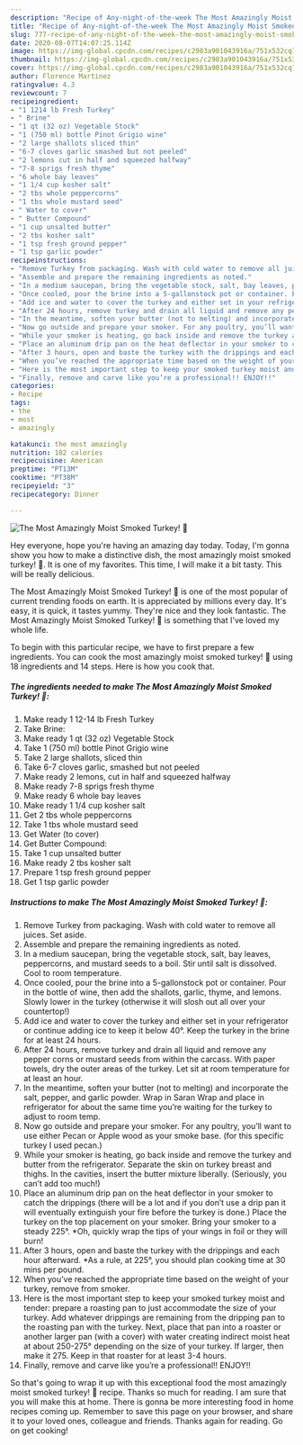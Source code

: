 ```yaml
---
description: "Recipe of Any-night-of-the-week The Most Amazingly Moist Smoked Turkey! 🦃"
title: "Recipe of Any-night-of-the-week The Most Amazingly Moist Smoked Turkey! 🦃"
slug: 777-recipe-of-any-night-of-the-week-the-most-amazingly-moist-smoked-turkey
date: 2020-08-07T14:07:25.114Z
image: https://img-global.cpcdn.com/recipes/c2983a901043916a/751x532cq70/the-most-amazingly-moist-smoked-turkey-🦃-recipe-main-photo.jpg
thumbnail: https://img-global.cpcdn.com/recipes/c2983a901043916a/751x532cq70/the-most-amazingly-moist-smoked-turkey-🦃-recipe-main-photo.jpg
cover: https://img-global.cpcdn.com/recipes/c2983a901043916a/751x532cq70/the-most-amazingly-moist-smoked-turkey-🦃-recipe-main-photo.jpg
author: Florence Martinez
ratingvalue: 4.3
reviewcount: 7
recipeingredient:
- "1 1214 lb Fresh Turkey"
- " Brine"
- "1 qt (32 oz) Vegetable Stock"
- "1 (750 ml) bottle Pinot Grigio wine"
- "2 large shallots sliced thin"
- "6-7 cloves garlic smashed but not peeled"
- "2 lemons cut in half and squeezed halfway"
- "7-8 sprigs fresh thyme"
- "6 whole bay leaves"
- "1 1/4 cup kosher salt"
- "2 tbs whole peppercorns"
- "1 tbs whole mustard seed"
- " Water to cover"
- " Butter Compound"
- "1 cup unsalted butter"
- "2 tbs kosher salt"
- "1 tsp fresh ground pepper"
- "1 tsp garlic powder"
recipeinstructions:
- "Remove Turkey from packaging. Wash with cold water to remove all juices. Set aside."
- "Assemble and prepare the remaining ingredients as noted."
- "In a medium saucepan, bring the vegetable stock, salt, bay leaves, peppercorns, and mustard seeds to a boil. Stir until salt is dissolved. Cool to room temperature."
- "Once cooled, pour the brine into a 5-gallonstock pot or container. Pour in the bottle of wine, then add the shallots, garlic, thyme, and lemons. Slowly lower in the turkey (otherwise it will slosh out all over your countertop!)"
- "Add ice and water to cover the turkey and either set in your refrigerator or continue adding ice to keep it below 40°. Keep the turkey in the brine for at least 24 hours."
- "After 24 hours, remove turkey and drain all liquid and remove any pepper corns or mustard seeds from within the carcass. With paper towels, dry the outer areas of the turkey. Let sit at room temperature for at least an hour."
- "In the meantime, soften your butter (not to melting) and incorporate the salt, pepper, and garlic powder. Wrap in Saran Wrap and place in refrigerator for about the same time you’re waiting for the turkey to adjust to room temp."
- "Now go outside and prepare your smoker. For any poultry, you’ll want to use either Pecan or Apple wood as your smoke base. (for this specific turkey I used pecan.)"
- "While your smoker is heating, go back inside and remove the turkey and butter from the refrigerator. Separate the skin on turkey breast and thighs. In the cavities, insert the butter mixture liberally. (Seriously, you can’t add too much!)"
- "Place an aluminum drip pan on the heat deflector in your smoker to catch the drippings (there will be a lot and if you don’t use a drip pan it will eventually extinguish your fire before the turkey is done.) Place the turkey on the top placement on your smoker. Bring your smoker to a steady 225°. *Oh, quickly wrap the tips of your wings in foil or they will burn!"
- "After 3 hours, open and baste the turkey with the drippings and each hour afterward. *As a rule, at 225°, you should plan cooking time at 30 mins per pound."
- "When you’ve reached the appropriate time based on the weight of your turkey, remove from smoker."
- "Here is the most important step to keep your smoked turkey moist and tender: prepare a roasting pan to just accommodate the size of your turkey. Add whatever drippings are remaining from the dripping pan to the roasting pan with the turkey. Next, place that pan into a roaster or another larger pan (with a cover) with water creating indirect moist heat at about 250-275° depending on the size of your turkey. If larger, then make it 275. Keep in that roaster for at least 3-4 hours."
- "Finally, remove and carve like you’re a professional!! ENJOY!!"
categories:
- Recipe
tags:
- the
- most
- amazingly

katakunci: the most amazingly 
nutrition: 102 calories
recipecuisine: American
preptime: "PT13M"
cooktime: "PT38M"
recipeyield: "3"
recipecategory: Dinner

---
```



![The Most Amazingly Moist Smoked Turkey! 🦃](https://img-global.cpcdn.com/recipes/c2983a901043916a/751x532cq70/the-most-amazingly-moist-smoked-turkey-🦃-recipe-main-photo.jpg)

Hey everyone, hope you're having an amazing day today. Today, I'm gonna show you how to make a distinctive dish, the most amazingly moist smoked turkey! 🦃. It is one of my favorites. This time, I will make it a bit tasty. This will be really delicious.

The Most Amazingly Moist Smoked Turkey! 🦃 is one of the most popular of current trending foods on earth. It is appreciated by millions every day. It's easy, it is quick, it tastes yummy. They're nice and they look fantastic. The Most Amazingly Moist Smoked Turkey! 🦃 is something that I've loved my whole life.




To begin with this particular recipe, we have to first prepare a few ingredients. You can cook the most amazingly moist smoked turkey! 🦃 using 18 ingredients and 14 steps. Here is how you cook that.

<!--inarticleads1-->

##### The ingredients needed to make The Most Amazingly Moist Smoked Turkey! 🦃:

1. Make ready 1 12-14 lb Fresh Turkey
1. Take  Brine:
1. Make ready 1 qt (32 oz) Vegetable Stock
1. Take 1 (750 ml) bottle Pinot Grigio wine
1. Take 2 large shallots, sliced thin
1. Take 6-7 cloves garlic, smashed but not peeled
1. Make ready 2 lemons, cut in half and squeezed halfway
1. Make ready 7-8 sprigs fresh thyme
1. Make ready 6 whole bay leaves
1. Make ready 1 1/4 cup kosher salt
1. Get 2 tbs whole peppercorns
1. Take 1 tbs whole mustard seed
1. Get  Water (to cover)
1. Get  Butter Compound:
1. Take 1 cup unsalted butter
1. Make ready 2 tbs kosher salt
1. Prepare 1 tsp fresh ground pepper
1. Get 1 tsp garlic powder




<!--inarticleads2-->

##### Instructions to make The Most Amazingly Moist Smoked Turkey! 🦃:

1. Remove Turkey from packaging. Wash with cold water to remove all juices. Set aside.
1. Assemble and prepare the remaining ingredients as noted.
1. In a medium saucepan, bring the vegetable stock, salt, bay leaves, peppercorns, and mustard seeds to a boil. Stir until salt is dissolved. Cool to room temperature.
1. Once cooled, pour the brine into a 5-gallonstock pot or container. Pour in the bottle of wine, then add the shallots, garlic, thyme, and lemons. Slowly lower in the turkey (otherwise it will slosh out all over your countertop!)
1. Add ice and water to cover the turkey and either set in your refrigerator or continue adding ice to keep it below 40°. Keep the turkey in the brine for at least 24 hours.
1. After 24 hours, remove turkey and drain all liquid and remove any pepper corns or mustard seeds from within the carcass. With paper towels, dry the outer areas of the turkey. Let sit at room temperature for at least an hour.
1. In the meantime, soften your butter (not to melting) and incorporate the salt, pepper, and garlic powder. Wrap in Saran Wrap and place in refrigerator for about the same time you’re waiting for the turkey to adjust to room temp.
1. Now go outside and prepare your smoker. For any poultry, you’ll want to use either Pecan or Apple wood as your smoke base. (for this specific turkey I used pecan.)
1. While your smoker is heating, go back inside and remove the turkey and butter from the refrigerator. Separate the skin on turkey breast and thighs. In the cavities, insert the butter mixture liberally. (Seriously, you can’t add too much!)
1. Place an aluminum drip pan on the heat deflector in your smoker to catch the drippings (there will be a lot and if you don’t use a drip pan it will eventually extinguish your fire before the turkey is done.) Place the turkey on the top placement on your smoker. Bring your smoker to a steady 225°. *Oh, quickly wrap the tips of your wings in foil or they will burn!
1. After 3 hours, open and baste the turkey with the drippings and each hour afterward. *As a rule, at 225°, you should plan cooking time at 30 mins per pound.
1. When you’ve reached the appropriate time based on the weight of your turkey, remove from smoker.
1. Here is the most important step to keep your smoked turkey moist and tender: prepare a roasting pan to just accommodate the size of your turkey. Add whatever drippings are remaining from the dripping pan to the roasting pan with the turkey. Next, place that pan into a roaster or another larger pan (with a cover) with water creating indirect moist heat at about 250-275° depending on the size of your turkey. If larger, then make it 275. Keep in that roaster for at least 3-4 hours.
1. Finally, remove and carve like you’re a professional!! ENJOY!!




So that's going to wrap it up with this exceptional food the most amazingly moist smoked turkey! 🦃 recipe. Thanks so much for reading. I am sure that you will make this at home. There is gonna be more interesting food in home recipes coming up. Remember to save this page on your browser, and share it to your loved ones, colleague and friends. Thanks again for reading. Go on get cooking!
